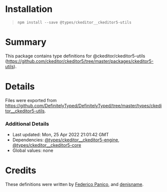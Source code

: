 # Installation
> `npm install --save @types/ckeditor__ckeditor5-utils`

# Summary
This package contains type definitions for @ckeditor/ckeditor5-utils (https://github.com/ckeditor/ckeditor5/tree/master/packages/ckeditor5-utils).

# Details
Files were exported from https://github.com/DefinitelyTyped/DefinitelyTyped/tree/master/types/ckeditor__ckeditor5-utils.

### Additional Details
 * Last updated: Mon, 25 Apr 2022 21:01:42 GMT
 * Dependencies: [@types/ckeditor__ckeditor5-engine](https://npmjs.com/package/@types/ckeditor__ckeditor5-engine), [@types/ckeditor__ckeditor5-core](https://npmjs.com/package/@types/ckeditor__ckeditor5-core)
 * Global values: none

# Credits
These definitions were written by [Federico Panico](https://github.com/fedemp), and [denisname](https://github.com/denisname).
